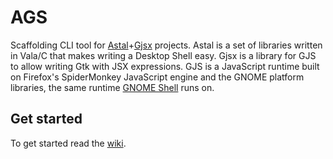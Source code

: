 # AGS

Scaffolding CLI tool for [Astal](https://github.com/aylur/astal)+[Gjsx](https://github.com/aylur/gjsx) projects.
Astal is a set of libraries written in Vala/C that makes writing a Desktop Shell easy.
Gjsx is a library for GJS to allow writing Gtk with JSX expressions.
GJS is a JavaScript runtime built on Firefox's SpiderMonkey JavaScript engine and the GNOME platform libraries, the same runtime [GNOME Shell](https://gitlab.gnome.org/GNOME/gnome-shell) runs on.

## Get started

To get started read the [wiki](https://aylur.github.io/ags).
